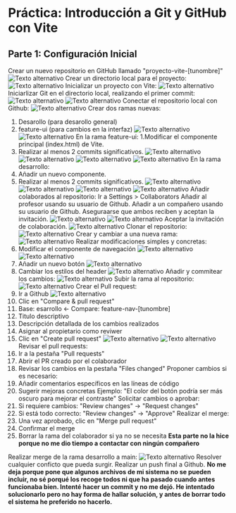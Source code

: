 # Práctica: Introducción a Git y GitHub con Vite
## Parte 1: Configuración Inicial
Crear un nuevo repositorio en GitHub llamado "proyecto-vite-[tunombre]"
![Texto alternativo](img/Picture1.png)
Crear un directorio local para el proyecto:
![Texto alternativo](img/Picture2.png)
Inicializar un proyecto con Vite:
![Texto alternativo](img/Picture3.png)
Iniciarlizar Git en el directorio local, realizando el primer commit:
![Texto alternativo](img/Picture4.png)
![Texto alternativo](img/Picture5.png)
Conectar el repositorio local con Github:
![Texto alternativo](img/Picture6.png)
Crear dos ramas nuevas:
  1. Desarollo (para desarollo general)
  2. feature-ui (para cambios en la interfaz)
![Texto alternativo](img/Picture7.png)
![Texto alternativo](img/Picture8.png)
En la rama feature-ui:
  1.Modificar el componente principal (index.html) de Vite.
  2. Realizar al menos 2 commits significativos.
![Texto alternativo](img/Picture9.png)
![Texto alternativo](img/Picture10.png)
![Texto alternativo](img/Picture11.png)
![Texto alternativo](img/Picture12.png)
En la rama desarrollo:
  1. Añadir un nuevo componente.
  2. Realizar al menos 2 commits significativos.
![Texto alternativo](img/Picture13.png)
![Texto alternativo](img/Picture14.png)
![Texto alternativo](img/Picture15.png)
![Texto alternativo](img/Picture16.png)
Añadir colaborados al repositorio: Ir a Settings > Collaborators
Añadir al profesor usando su usuario de Github.
Añadir a un compañero usando su usuario de Github.
Aseguraarse que ambos reciben y aceptan la invitación.
![Texto alternativo](img/Picture17.png)
![Texto alternativo](img/Picture18.png)
Aceptar la invitación de colaboración.
![Texto alternativo](img/Picture19.png)
Clonar el repositorio:
![Texto alternativo](img/Picture20.png)
Crear y cambiar a una nueva rama:
![Texto alternativo](img/Picture21.png)
Realizar modificaciones simples y concretas:
  1. Modificar el componente de navegación
![Texto alternativo](img/Picture22.png)
![Texto alternativo](img/Picture23.png)
  2. Añadir un nuevo botón
![Texto alternativo](img/Picture24.png)
  3. Cambiar los estilos del header
![Texto alternativo](img/Picture25.png)
Añadir y commitear los cambios:
![Texto alternativo](img/Picture26.png)
Subir la rama al repositorio:
![Texto alternativo](img/Picture27.png)
Crear el Pull request:
  1. Ir a Github
![Texto alternativo](img/Picture28.png)
  2. Clic en "Compare & pull request"
  3. Base: esarrollo <- Compare: feature-nav-[tunombre]
  4. Titulo descriptivo
  5. Descripción detallada de los cambios realizados
  6. Asignar al propietario como reviwer
  7. Clic en "Create pull request"
![Texto alternativo](img/Picture29.png)
![Texto alternativo](img/Picture30.png)
Revisar el pull requests:
  1. Ir a la pestaña "Pull requests"
  2. Abrir el PR creado por el colaborador
  3. Revisar los cambios en la pestaña "Files changed"
Proponer cambios si es necesario:
  1. Añadir comentarios específicos en las líneas de código
  2. Sugerir mejoras concretas
  Ejemplo: "El color del botón podría ser más oscuro para mejorar el contraste"
Solicitar cambios o aprobar:
  1. Si requiere cambios: "Review changes" → "Request changes"
  2. Si está todo correcto: "Review changes" → "Approve"
Realizar el merge:
  1. Una vez aprobado, clic en "Merge pull request"
  2. Confirmar el merge
  3. Borrar la rama del colaborador si ya no se necesita
**Esta parte no la hice porque no me dio tiempo a contactar con ningún compañero**

Realizar merge de la rama desarrollo a main:
![Texto alternativo](img/Picture31.png)
Resolver cualquier conficto que pueda surgir.
Realizar un push final a Github.
**No me deja porque  pone que algunos archivos de mi sistema no se pueden incluir, no sé porqué los recoge todos ni que ha pasado cuando antes funcionaba bien. Intenté hacer un commit y no me dejó. He intentado solucionarlo pero no hay forma de hallar solución, y antes de borrar todo el sistema he preferido no hacerlo.**
